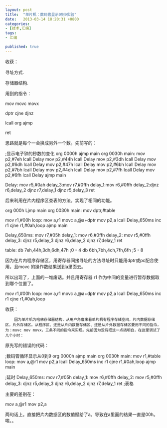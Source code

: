 ```yaml
---
layout: post
title:  "单片机：数码管显示0到9实验"
date:   2013-03-14 18:20:31 +0800
categories: 
- [技术,汇编]
tags:
- 汇编

published: true
---
```


收获：


寻址方式.


存储器结构.


用到的指令：

mov movc movx 

dptr  cjne   djnz  

lcall   org   ajmp

ret


思路就是每个一会换成另外一个数。先前写的：

;显示电子钟的秒数的变化
org 0000h
ajmp main
org 0030h
main:
         mov p2,#7eh
         lcall Delay
         mov p2,#44h
         lcall Delay
         mov p2,#3dh
         lcall Delay
         mov p2,#6dh
         lcall Delay
         mov p2,#47h
         lcall Delay
         mov p2,#6bh
         lcall Delay
         mov p2,#7bh
         lcall Delay
         mov p2,#4ch
         lcall Delay
         mov p2,#7fh
         lcall Delay
         mov p2,#6fh
         lcall Delay
ajmp main
                 
Delay:
      mov r5,#0ah
      delay_3:mov r7,#0ffh
      delay_1:mov r6,#0ffh
             delay_2:djnz r6,delay_2
             djnz r7,delay_1
       djnz r5,delay_3
ret


后来利用在片内程序区查表的方法。实现了相同的功能。


org 000h
Ljmp main
org 0030h
main:
mov dptr,#table
             
mov r1,#00h
    loop:
     mov a,r1
     movc a,@a+dptr
     mov p2,a
     lcall Delay_650ms
     inc r1
     cjne r1,#0ah,loop
ajmp main
             
Delay_650ms:
            mov r7,#05h
            delay_1: mov r6,#0ffh
            delay_2: mov r5,#0ffh
            delay_3: djnz r5,delay_3
            djnz r6,delay_2
            djnz r7,delay_1
ret
             
table:
      db 7eh,44h,3dh,6dh,47h ;0 - 4
      db 6bh,7bh,4ch,7fh,6fh ;5 - 8

因为在片内程序存储区，用寄存器间接寻址的方法寻址时只能用dptr或pc配合使用，且movc 的操作数结果送到a里面去。


所以出现了，上面的一堆废话。并且用寄存器 r1 作为中间的变量进行暂存数据取到哪个位置了。


mov r1,#00h
loop:
     mov a,r1
     movc a,@a+dptr
     mov p2,a
     lcall Delay_650ms
     inc r1
cjne r1,#0ah,loop


收获：

        因为单片机为哈佛存储器结构，从用户角度来看单片机有程序存储空间，片内数据存储区，片外存储区。从程序区、还是从片内数据存储区、还是从片外数据存储区要用不同的指令，为：movc mov movx，三条不同的指令来实现。先前因为没有把这一点搞明白，在这里调试了几个小时：


原先写的错误的代码：


;数码管循环显示从0到9
org 0000h
ajmp main
org 0030h
main:
     mov r1,#table
     loop:
           mov a,@r1
           mov p2,a
           lcall Delay_650ms
           inc r1
           cjne r1,#0ah,loop
ajmp main
          
;延时
Delay_650ms:
         mov r7,#05h
         delay_1: mov r6,#0ffh
         delay_2: mov r5,#0ffh
         delay_3: djnz r5,delay_3
                  djnz r6,delay_2
                  djnz r7,delay_1
ret
;表格

主要的差别在：

mov a,@r1
mov p2,a

两句话上。直接把片内数据区的数值赋给了a。导致在a里面的结果一直是00h。唉。。